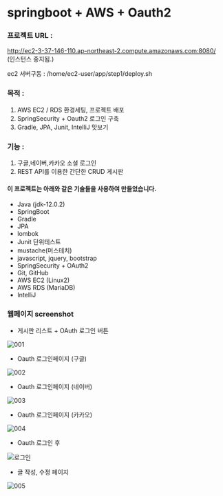 # springboot + AWS + Oauth2 

### 프로젝트 URL :    
http://ec2-3-37-146-110.ap-northeast-2.compute.amazonaws.com:8080/   
(인스턴스 중지됨.)

ec2 서버구동 : 
/home/ec2-user/app/step1/deploy.sh 


### 목적 :    
1. AWS EC2 / RDS 환경세팅, 프로젝트 배포 
2. SpringSecurity + Oauth2 로그인 구축
3. Gradle, JPA, Junit, IntelliJ 맛보기

### 기능 : 
1. 구글,네이버,카카오 소셜 로그인    
2. REST API를 이용한 간단한 CRUD 게시판   

#### 이 프로젝트는 아래와 같은 기술들을 사용하여 만들었습니다.  
* Java (jdk-12.0.2) 
* SpringBoot 
* Gradle
* JPA
* lombok
* Junit 단위테스트
* mustache(머스테치)
* javascript, jquery, bootstrap
* SpringSecurity + OAuth2
* Git, GitHub
* AWS EC2 (Linux2)
* AWS RDS (MariaDB)
* IntelliJ

### 웹페이지 screenshot    

* 게시판 리스트 + OAuth 로그인 버튼    

![001](https://user-images.githubusercontent.com/48856906/157448115-de00eda6-5fd6-46d5-9bb9-a9ecf3c347c2.PNG)

* Oauth 로그인페이지 (구글)

![002](https://user-images.githubusercontent.com/48856906/157448178-e42a3dd5-3ba3-4286-955c-2bfbd19d1dec.PNG)

* Oauth 로그인페이지 (네이버)

![003](https://user-images.githubusercontent.com/48856906/157448185-9c135595-c8ba-45a4-b81b-6d909cb62302.PNG)

* Oauth 로그인페이지 (카카오)

![004](https://user-images.githubusercontent.com/48856906/157448196-9aee17ee-5d5c-4701-86b9-18fed135fb8c.PNG)

* Oauth 로그인 후

![로그인](https://user-images.githubusercontent.com/48856906/160970585-757dac81-5acd-4df9-809f-8b2352481f3d.PNG)

* 글 작성, 수정 페이지   

![005](https://user-images.githubusercontent.com/48856906/157448205-2a0f9c0a-e25b-42f3-9e34-1edda227988d.PNG)



